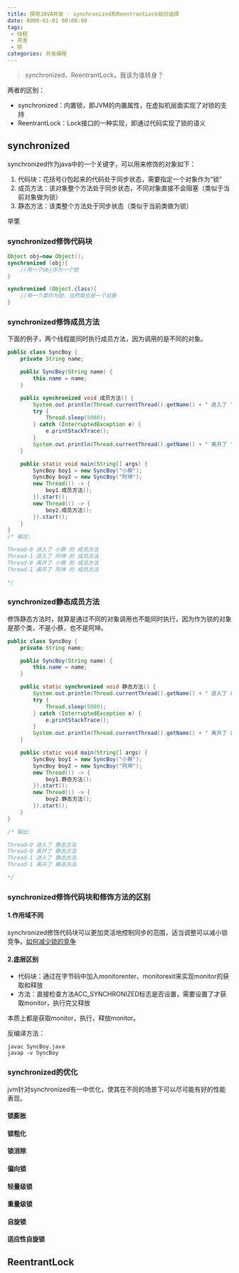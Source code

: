 ```yaml
---
title: 探索JAVA并发 - synchronized和ReentrantLock如何选择
date: 0000-01-01 00:00:00
tags:
 - 线程
 - 并发
 - 锁
categories: 并发编程
---
```


> synchronized、ReentrantLock，我该为谁转身？

两者的区别：

+ synchronized：内置锁，即JVM的内置属性，在虚拟机层面实现了对锁的支持
+ ReentrantLock：Lock接口的一种实现，即通过代码实现了锁的语义

## synchronized

synchronized作为java中的一个关键字，可以用来修饰的对象如下：

1. 代码块：花括号{}包起来的代码处于同步状态，需要指定一个对象作为“锁”
2. 成员方法：该对象整个方法处于同步状态，不同对象直接不会阻塞（类似于当前对象做为锁）
3. 静态方法：该类整个方法处于同步状态（类似于当前类做为锁）

举栗

### synchronized修饰代码块

```java
Object obj=new Object();
synchronized (obj){
    //用一个obj作为一个锁
}

synchronized (Object.class){
    //用一个类作为锁，当然类也是一个对象
}
```

### synchronized修饰成员方法

下面的例子，两个线程能同时执行成员方法，因为调用的是不同的对象。

```java
public class SyncBoy {
    private String name;

    public SyncBoy(String name) {
        this.name = name;
    }

    public synchronized void 成员方法() {
        System.out.println(Thread.currentThread().getName() + " 进入了 " + name + " 的 成员方法");
        try {
            Thread.sleep(5000);
        } catch (InterruptedException e) {
            e.printStackTrace();
        }
        System.out.println(Thread.currentThread().getName() + " 离开了 " + name + " 的 成员方法");
    }

    public static void main(String[] args) {
        SyncBoy boy1 = new SyncBoy("小蔡");
        SyncBoy boy2 = new SyncBoy("阿坤");
        new Thread(() -> {
            boy1.成员方法();
        }).start();
        new Thread(() -> {
            boy2.成员方法();
        }).start();
    }
}
/* 输出:

Thread-0 进入了 小蔡 的 成员方法
Thread-1 进入了 阿坤 的 成员方法
Thread-0 离开了 小蔡 的 成员方法
Thread-1 离开了 阿坤 的 成员方法

*/
```

### synchronized静态成员方法

修饰静态方法时，就算是通过不同的对象调用也不能同时执行，因为作为锁的对象是那个类，不是小蔡，也不是阿坤。

```java
public class SyncBoy {
    private String name;

    public SyncBoy(String name) {
        this.name = name;
    }

    public static synchronized void 静态方法() {
        System.out.println(Thread.currentThread().getName() + " 进入了 静态方法");
        try {
            Thread.sleep(5000);
        } catch (InterruptedException e) {
            e.printStackTrace();
        }
        System.out.println(Thread.currentThread().getName() + " 离开了 静态方法");
    }

    public static void main(String[] args) {
        SyncBoy boy1 = new SyncBoy("小蔡");
        SyncBoy boy2 = new SyncBoy("阿坤");
        new Thread(() -> {
            boy1.静态方法();
        }).start();
        new Thread(() -> {
            boy2.静态方法();
        }).start();
    }
}

/* 输出:

Thread-0 进入了 静态方法
Thread-0 离开了 静态方法
Thread-1 进入了 静态方法
Thread-1 离开了 静态方法

*/
```

### synchronized修饰代码块和修饰方法的区别

#### 1.作用域不同

synchronized修饰代码块可以更加灵活地控制同步的范围，适当调整可以减小锁竞争。[如何减少锁的竞争](/2019/08/04/concurrent-lock-contention-reduce/)

#### 2.底层区别

+ 代码块：通过在字节码中加入monitorenter、monitorexit来实现monitor的获取和释放
+ 方法：直接检查方法ACC_SYNCHRONIZED标志是否设置，需要设置了才获取monitor，执行完又释放

本质上都是获取monitor，执行，释放monitor。

反编译方法：

```
javac SyncBoy.java
javap -v SyncBoy 
```

### synchronized的优化

jvm针对synchronized有一中优化，使其在不同的场景下可以尽可能有好的性能表现。

#### 锁膨胀

#### 锁粗化

#### 锁消除

#### 偏向锁

#### 轻量级锁

#### 重量级锁

#### 自旋锁

#### 适应性自旋锁

## ReentrantLock

